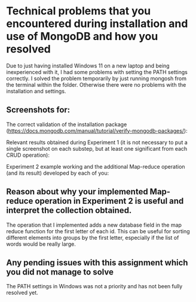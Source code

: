 
# Technical problems that you encountered during installation and use of MongoDB and how you resolved

Due to just having installed Windows 11 on a new laptop and being inexperienced with it, I had some problems with setting the PATH settings correctly. I solved the problem temporarily by just running mongosh from the terminal within the folder. Otherwise there were no problems with the installation and settings.

## Screenshots for:

The correct validation of the installation package (https://docs.mongodb.com/manual/tutorial/verify-mongodb-packages/):

        
Relevant results obtained during Experiment 1 (it is not necessary to put a single screenshot on each substep, but at least one significant from each CRUD operation):






        
Experiment 2 example working and the additional Map-reduce operation (and its result) developed by each of you:

        
        
        
## Reason about why your implemented Map-reduce operation in Experiment 2 is useful and interpret the collection obtained.

The operation that I implemented adds a new database field in the map reduce function for the first letter of each id. This can be useful for sorting different elements into groups by the first letter, especially if the list of words would be really large. 

## Any pending issues with this assignment which you did not manage to solve

The PATH settings in Windows was not a priority and has not been fully resolved yet.
